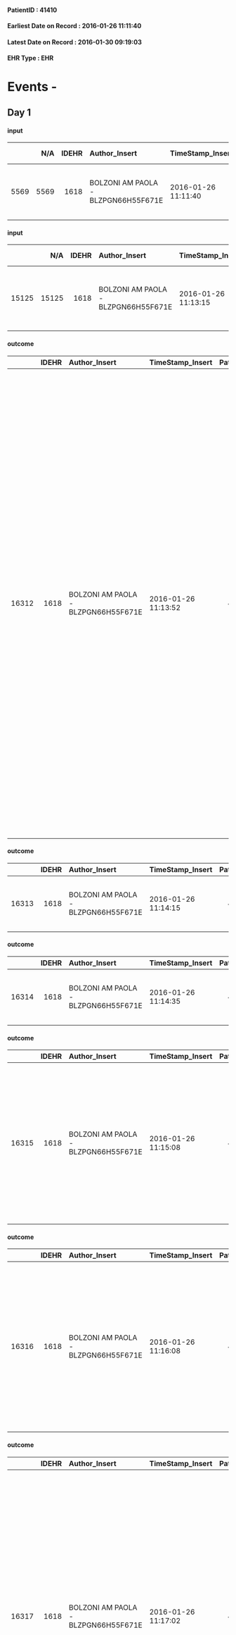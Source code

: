 
#### PatientID : 41410
#### Earliest Date on Record : 2016-01-26 11:11:40
#### Latest Date on Record : 2016-01-30 09:19:03
#### EHR Type : EHR

# Events - 

## Day 1

#### input
|      |    N/A |   IDEHR | Author_Insert                       | TimeStamp_Insert    | EHRType   |   PatientID |   IDDigitalSignDocument | persone_vicine   |   Unnamed: 0_y |   IDANAMNESI_MED |   Non_Rilevabile_y | Note_Non_Rilevabile_y   | diagnosis                                                          |
|-----:|-------:|--------:|:------------------------------------|:--------------------|:----------|------------:|------------------------:|:-----------------|---------------:|-----------------:|-------------------:|:------------------------|:-------------------------------------------------------------------|
| 5569 |   5569 |    1618 | BOLZONI AM PAOLA - BLZPGN66H55F671E | 2016-01-26 11:11:40 | EHR       |       41410 |                  254785 | N/A              |           3596 |             3540 |                  0 | NR                      | 2/14: asportazione melanoma al torace seguita da radicalizzazione. |

#### input
|       |    N/A |   IDEHR | Author_Insert                       | TimeStamp_Insert    |   IDAccess | EHRType   |   PatientID |   IDDigitalSignDocument | persone_vicine   |   Unnamed: 0_y.1 |   IDDIAGNOSI_ICD |   Non_Rilevabile_y.1 | Note_Non_Rilevabile_y.1   | I_ICD                                                                      | II_ICD                                                             | III_ICD                                          | IV_ICD                                              | V_ICD                                         | I_Anno   | II_Anno   | III_Anno   |
|------:|-------:|--------:|:------------------------------------|:--------------------|-----------:|:----------|------------:|------------------------:|:-----------------|-----------------:|-----------------:|---------------------:|:--------------------------|:---------------------------------------------------------------------------|:-------------------------------------------------------------------|:-------------------------------------------------|:----------------------------------------------------|:----------------------------------------------|:---------|:----------|:-----------|
| 15125 |  15125 |    1618 | BOLZONI AM PAOLA - BLZPGN66H55F671E | 2016-01-26 11:13:15 |      22449 | EHR       |       41410 |                  254789 | N/A              |              686 |              686 |                    0 | NR                        | 1735 - Altri tumori maligni della cute del tronco - eccetto lo scroto#2564 | 1983 - Tumori maligni secondari di encefalo e midollo spinale#2160 | 1970 - Tumori maligni secondari del polmone#2148 | 4019 - Ipertensione essenziale non specificata#2334 | V667 - Trattamento per cure palliative#2402=0 | 2014#54  | 2015#55   | 2015#55    |

#### outcome
|       |   IDEHR | Author_Insert                       | TimeStamp_Insert    |   PatientID |   IDDigitalSignDocument |   IDPAI_VIDAS | opt_problem                |   opt_problem_num | opt_obiettivo                                                                                                    |   opt_obiettivo_num | opt_stato_problema   |   opt_stato_problema_num | opt_interventi                                                                                                                                                                                                                                                                                                                                                                                                                                                                                                                                                                                                                                                                                                                                                                                                                                                                   |   opt_interventi_num |
|------:|--------:|:------------------------------------|:--------------------|------------:|------------------------:|--------------:|:---------------------------|------------------:|:-----------------------------------------------------------------------------------------------------------------|--------------------:|:---------------------|-------------------------:|:---------------------------------------------------------------------------------------------------------------------------------------------------------------------------------------------------------------------------------------------------------------------------------------------------------------------------------------------------------------------------------------------------------------------------------------------------------------------------------------------------------------------------------------------------------------------------------------------------------------------------------------------------------------------------------------------------------------------------------------------------------------------------------------------------------------------------------------------------------------------------------|---------------------:|
| 16312 |    1618 | BOLZONI AM PAOLA - BLZPGN66H55F671E | 2016-01-26 11:13:52 |       41410 |                  254790 |         18345 | Abnormal neurological # 30 |                 4 | Deletion and cancellation of episodes of confusion and / or hallucinations, delirium, psychomotor agitation # 59 |                   4 | closed Problem # 2   |                        2 | Implementation PAI - Maintain empathic and respectful assistance, addressing the patient by speaking clearly and distinctly # 475; Implementing PAI - Minimizing unnecessary noise in the room, speaking one at a time, repeating the messages aloud # 477; Implementation PAI - Trying to verbally report the patient to a real datum # 480; Implementation PAI - Provide simple explanations that do not give rise to misunderstandings # 481; Counseling - Convey the patient his / her interest and a friendly attitude # 484; Educational - Educate the caregiver / patient to the recognition / treatment of symptom # 486; Informative - Inform the patient / caregiver on the prevailing signs and symptoms # 487; Informative - Inform the patient / caregiver of the need to reduce the conscience in order to maintain the QoL if the symptom became refractory # 488 |                    4 |

#### outcome
|       |   IDEHR | Author_Insert                       | TimeStamp_Insert    |   PatientID |   IDDigitalSignDocument |   IDPAI_VIDAS | opt_problem                                                |   opt_problem_num | opt_obiettivo            |   opt_obiettivo_num | opt_stato_problema   |   opt_stato_problema_num | opt_interventi                                   |   opt_interventi_num |
|------:|--------:|:------------------------------------|:--------------------|------------:|------------------------:|--------------:|:-----------------------------------------------------------|------------------:|:-------------------------|--------------------:|:---------------------|-------------------------:|:-------------------------------------------------|---------------------:|
| 16313 |    1618 | BOLZONI AM PAOLA - BLZPGN66H55F671E | 2016-01-26 11:14:15 |       41410 |                  254794 |         18346 | Impaired mobility † / limitation of physical movement # 27 |                 1 | Palliative Sedation # 51 |                   4 | Open Problem # 1     |                        1 | PAI Implementation - therapeutic upgrading # 381 |                    4 |

#### outcome
|       |   IDEHR | Author_Insert                       | TimeStamp_Insert    |   PatientID |   IDDigitalSignDocument |   IDPAI_VIDAS | opt_problem                                                |   opt_problem_num | opt_obiettivo            |   opt_obiettivo_num | opt_stato_problema   |   opt_stato_problema_num | opt_interventi                                   |   opt_interventi_num |
|------:|--------:|:------------------------------------|:--------------------|------------:|------------------------:|--------------:|:-----------------------------------------------------------|------------------:|:-------------------------|--------------------:|:---------------------|-------------------------:|:-------------------------------------------------|---------------------:|
| 16314 |    1618 | BOLZONI AM PAOLA - BLZPGN66H55F671E | 2016-01-26 11:14:35 |       41410 |                  254800 |         18347 | Impaired mobility † / limitation of physical movement # 27 |                 1 | Palliative Sedation # 51 |                   4 | closed Problem # 2   |                        2 | PAI Implementation - therapeutic upgrading # 381 |                    4 |

#### outcome
|       |   IDEHR | Author_Insert                       | TimeStamp_Insert    |   PatientID |   IDDigitalSignDocument |   IDPAI_VIDAS | opt_problem                         |   opt_problem_num | opt_obiettivo                                                                                                                                                                              |   opt_obiettivo_num | opt_stato_problema   |   opt_stato_problema_num | opt_interventi                                                                                                                                                                                                      |   opt_interventi_num |
|------:|--------:|:------------------------------------|:--------------------|------------:|------------------------:|--------------:|:------------------------------------|------------------:|:-------------------------------------------------------------------------------------------------------------------------------------------------------------------------------------------|--------------------:|:---------------------|-------------------------:|:--------------------------------------------------------------------------------------------------------------------------------------------------------------------------------------------------------------------|---------------------:|
| 16315 |    1618 | BOLZONI AM PAOLA - BLZPGN66H55F671E | 2016-01-26 11:15:08 |       41410 |                  254801 |         18348 | Deficit in the care of s√® # 25 = 0 |                 4 | Maintain dignity ¬ † of the patient, where possible, helping him to accept their own limitations, considering himself realistic and objective (eating, bathing, dressing, delete) # 42 = 0 |                   4 | Open Problem # 1     |                        1 | PAI Implementation - Ensuring the right privacy # 182 = 0; Counseling - Encourage to express feelings about the care deficit s # 184 = 0; PAI Implementation - completely replace the activity † everyday # 183 = 0 |                    4 |

#### outcome
|       |   IDEHR | Author_Insert                       | TimeStamp_Insert    |   PatientID |   IDDigitalSignDocument |   IDPAI_VIDAS | opt_problem                    |   opt_problem_num | opt_obiettivo                                                                                                         |   opt_obiettivo_num | opt_stato_problema   |   opt_stato_problema_num | opt_interventi                                                                                                                                                                                                                            |   opt_interventi_num |
|------:|--------:|:------------------------------------|:--------------------|------------:|------------------------:|--------------:|:-------------------------------|------------------:|:----------------------------------------------------------------------------------------------------------------------|--------------------:|:---------------------|-------------------------:|:------------------------------------------------------------------------------------------------------------------------------------------------------------------------------------------------------------------------------------------|---------------------:|
| 16316 |    1618 | BOLZONI AM PAOLA - BLZPGN66H55F671E | 2016-01-26 11:16:08 |       41410 |                  254803 |         18349 | Abnormal neurological # 30 = 0 |                 4 | Reduction and Cancellation of episodes of confusion and / or hallucinations, delirium, psychomotor agitation # 59 = 0 |                   4 | Open Problem # 1     |                        1 | Implementation PAI - Maintain empathetic and respectful assistance, addressing the patient by speaking clearly and distinctly # 475 = 0; Informational - Informing the patient / caregiver on the prevailing signs and symptoms # 487 = 0 |                    4 |

#### outcome
|       |   IDEHR | Author_Insert                       | TimeStamp_Insert    |   PatientID |   IDDigitalSignDocument |   IDPAI_VIDAS | opt_problem                                                      |   opt_problem_num | opt_obiettivo                                                           |   opt_obiettivo_num | opt_stato_problema   |   opt_stato_problema_num | opt_interventi                                                                                                                                                                                                                                                                                                                                                                                                      |   opt_interventi_num |
|------:|--------:|:------------------------------------|:--------------------|------------:|------------------------:|--------------:|:-----------------------------------------------------------------|------------------:|:------------------------------------------------------------------------|--------------------:|:---------------------|-------------------------:|:--------------------------------------------------------------------------------------------------------------------------------------------------------------------------------------------------------------------------------------------------------------------------------------------------------------------------------------------------------------------------------------------------------------------|---------------------:|
| 16317 |    1618 | BOLZONI AM PAOLA - BLZPGN66H55F671E | 2016-01-26 11:17:02 |       41410 |                  254804 |         18350 | Impaired mobility † ¬ / limitation of physical movement # 27 = 0 |                 1 | Minimize possibilities ¬ † injury. If present, maintaining QoL # 47 = 0 |                   4 | Open Problem # 1     |                        1 | Implementation PAI - Maintain a correct position in the bed # 293 = 0; Implementation PAI - Keep the skin well hydrated and elastic # 295 = 0; Implementation PAI - Adjustment of the environment # 296 = 0; Implementation PAI - At each change of position evaluate the state of the skin # 297 = 0; Counseling - Favoring the patient's acceptance of the need for help with respect to their mobility # 300 = 0 |                    4 |

#### input
|      |    N/A |   IDEHR | Author_Insert                       | TimeStamp_Insert    | EHRType   |   PatientID |   IDDigitalSignDocument | persone_vicine   |   Unnamed: 0_y |   IDANAMNESI_MED |   Non_Rilevabile_y | Note_Non_Rilevabile_y   | diagnosis                                                          |
|-----:|-------:|--------:|:------------------------------------|:--------------------|:----------|------------:|------------------------:|:-----------------|---------------:|-----------------:|-------------------:|:------------------------|:-------------------------------------------------------------------|
| 5570 |   5570 |    1618 | BOLZONI AM PAOLA - BLZPGN66H55F671E | 2016-01-26 11:30:28 | EHR       |       41410 |                  254830 | N/A              |           3601 |             3541 |                  0 | NR                      | 2/14: asportazione melanoma al torace seguita da radicalizzazione. |

#### input
|      |    N/A |   IDEHR | Author_Insert                       | TimeStamp_Insert    | EHRType   |   PatientID |   IDDigitalSignDocument | persone_vicine   |   Unnamed: 0_y |   IDANAMNESI_MED |   Non_Rilevabile_y | Note_Non_Rilevabile_y   | diagnosis                                                          |
|-----:|-------:|--------:|:------------------------------------|:--------------------|:----------|------------:|------------------------:|:-----------------|---------------:|-----------------:|-------------------:|:------------------------|:-------------------------------------------------------------------|
| 5571 |   5571 |    1618 | BOLZONI AM PAOLA - BLZPGN66H55F671E | 2016-01-26 12:35:24 | EHR       |       41410 |                  254975 | N/A              |           3607 |             3542 |                  0 | NR                      | 2/14: asportazione melanoma al torace seguita da radicalizzazione. |

#### obs
|        |   IDEHR | TimeStamp_Insert    |   PatientID | breath     | consolability           | body_language   | facial_expression           |
|-------:|--------:|:--------------------|------------:|:-----------|:------------------------|:----------------|:----------------------------|
| 271645 |    1618 | 2016-01-26 12:36:14 |       41410 | Normal 0 # | Not for consolation # 0 | Relaxed # 0     | Smiling or inexpressive # 0 |

#### obs
|      |   IDEHR | TimeStamp_Insert           |   PatientID | chk_eloquence    | asthenia   | dyspnoea   | body_temp    | agitation_behavior_freq   | mood                                | cognitive_state           |
|-----:|--------:|:---------------------------|------------:|:-----------------|:-----------|:-----------|:-------------|:--------------------------|:------------------------------------|:--------------------------|
| 5921 |    1618 | 2016-01-26 12:41:25.493000 |       41410 | Full aphasia # 2 | Severe # 3 | No # 0     | Apyrexia # 0 | quiet # 0                 | Apathy # 00; closed in himself # 01 | continuously confused # 1 |

#### obs
|        |   IDEHR | TimeStamp_Insert    |   PatientID | breath     | consolability           | body_language   | facial_expression           |
|-------:|--------:|:--------------------|------------:|:-----------|:------------------------|:----------------|:----------------------------|
| 271648 |    1618 | 2016-01-26 13:10:25 |       41410 | Normal 0 # | Not for consolation # 0 | Relaxed # 0     | Smiling or inexpressive # 0 |

#### obs
|       |   IDEHR | TimeStamp_Insert           |   PatientID | personal_hygiene   | urine_elimination   | mobility     | active_diuresis     | asthenia   | motor_performance                                                                                  | diet       | feces_elimination   |
|------:|--------:|:---------------------------|------------:|:-------------------|:--------------------|:-------------|:--------------------|:-----------|:---------------------------------------------------------------------------------------------------|:-----------|:--------------------|
| 41829 |    1618 | 2016-01-26 13:13:37.227000 |       41410 | Employee # 4       | Employee # 4        | Employee # 4 | active diuresis # 0 | Severe # 2 | 30% - Patient with directions to the hospital or home hospitalization, intensive home support # 03 | Absent # 4 | Employee # 4        |

#### input
|      |    N/A |   Unnamed: 0_x |   IDANAMNESI_INF |   IDEHR | Author_Insert                 | TimeStamp_Insert           | EHRType   |   PatientID |   IDDigitalSignDocument |   Non_Rilevabile_x | Note_Non_Rilevabile_x   | cognitivo_percettivo                    | perc_salute               | rapporti_fam   | persone_vicine   | Caregiver              | Religion     |
|-----:|-------:|---------------:|-----------------:|--------:|:------------------------------|:---------------------------|:----------|------------:|------------------------:|-------------------:|:------------------------|:----------------------------------------|:--------------------------|:---------------|:-----------------|:-----------------------|:-------------|
| 1306 |   1306 |           1504 |             2388 |    1618 | TOSI NADIA - TSONDA69E65F952V | 2016-01-26 13:24:59.083000 | EHR       |       41410 |                  255058 |                  0 | NR                      | ideo-motor slowdown # 4; drowsiness # 6 | perdit√ † Performance # 0 | is # 0         | N/A              | Wife and two children. | Catholic # 0 |

#### obs
|        |   IDEHR | TimeStamp_Insert           |   PatientID |
|-------:|--------:|:---------------------------|------------:|
| 287970 |    1618 | 2016-01-26 15:50:58.737000 |       41410 |

#### obs
|        |   IDEHR | TimeStamp_Insert           |   PatientID |
|-------:|--------:|:---------------------------|------------:|
| 122599 |    1618 | 2016-01-26 16:39:42.183000 |       41410 |

#### obs
|       |   IDEHR | TimeStamp_Insert           |   PatientID | chk_ausili_presidi   | opt_care_giver   | asthenia   | motor_performance              | body_temp   | diet       |
|------:|--------:|:---------------------------|------------:|:---------------------|:-----------------|:-----------|:-------------------------------|:------------|:-----------|
| 87974 |    1618 | 2016-01-26 17:23:09.950000 |       41410 | absorbency # 0       | This # 0         | Severe # 2 | bedridden, nontransferable # 5 | Fever # 0   | absent # 4 |

#### obs
|        |   IDEHR | TimeStamp_Insert    |   PatientID | breath     | consolability           | body_language                             | facial_expression           |
|-------:|--------:|:--------------------|------------:|:-----------|:------------------------|:------------------------------------------|:----------------------------|
| 271654 |    1618 | 2016-01-26 17:24:18 |       41410 | Normal 0 # | Not for consolation # 0 | Teso. nervous movements. Restlessness # 1 | Smiling or inexpressive # 0 |

#### obs
|       |   IDEHR | TimeStamp_Insert           |   PatientID | personal_hygiene   | urine_elimination   | mobility     | active_diuresis     | asthenia   | motor_performance                                                                                  | diet       | feces_elimination   |
|------:|--------:|:---------------------------|------------:|:-------------------|:--------------------|:-------------|:--------------------|:-----------|:---------------------------------------------------------------------------------------------------|:-----------|:--------------------|
| 41843 |    1618 | 2016-01-26 17:34:33.373000 |       41410 | Employee # 4       | Employee # 4        | Employee # 4 | active diuresis # 0 | Severe # 2 | 30% - Patient with directions to the hospital or home hospitalization, intensive home support # 03 | Absent # 4 | Employee # 4        |

#### obs
|        |   IDEHR | TimeStamp_Insert    |   PatientID | breath     | consolability           | body_language                             | facial_expression                       |
|-------:|--------:|:--------------------|------------:|:-----------|:------------------------|:------------------------------------------|:----------------------------------------|
| 271655 |    1618 | 2016-01-26 17:35:58 |       41410 | Normal 0 # | Not for consolation # 0 | Teso. nervous movements. Restlessness # 1 | Sad, anxious, contracted (frowning) # 1 |

#### obs
|       |   IDEHR | TimeStamp_Insert           |   PatientID | personal_hygiene   | urine_elimination   | mobility     | active_diuresis     | asthenia   | motor_performance                                                                                  | diet       | feces_elimination   |
|------:|--------:|:---------------------------|------------:|:-------------------|:--------------------|:-------------|:--------------------|:-----------|:---------------------------------------------------------------------------------------------------|:-----------|:--------------------|
| 41866 |    1618 | 2016-01-27 05:33:48.280000 |       41410 | Employee # 4       | Employee # 4        | Employee # 4 | active diuresis # 0 | Severe # 2 | 30% - Patient with directions to the hospital or home hospitalization, intensive home support # 03 | Absent # 4 | Employee # 4        |

#### obs
|        |   IDEHR | TimeStamp_Insert    |   PatientID | breath     | consolability           | body_language   | facial_expression           |
|-------:|--------:|:--------------------|------------:|:-----------|:------------------------|:----------------|:----------------------------|
| 271658 |    1618 | 2016-01-27 05:34:28 |       41410 | Normal 0 # | Not for consolation # 0 | Relaxed # 0     | Smiling or inexpressive # 0 |

#### obs
|       |   IDEHR | TimeStamp_Insert           |   PatientID | chk_ausili_presidi   | chk_ausili_incont   | body_temp    |
|------:|--------:|:---------------------------|------------:|:---------------------|:--------------------|:-------------|
| 87989 |    1618 | 2016-01-27 07:05:26.250000 |       41410 | absorbency # 0       | absorbency # 0      | Apyrexia # 1 |

#### obs
|      |   IDEHR | TimeStamp_Insert           |   PatientID | chk_eloquence    | asthenia   | dyspnoea   | body_temp    | agitation_behavior_freq   | mood                                | cognitive_state           |
|-----:|--------:|:---------------------------|------------:|:-----------------|:-----------|:-----------|:-------------|:--------------------------|:------------------------------------|:--------------------------|
| 5956 |    1618 | 2016-01-27 10:51:20.160000 |       41410 | Full aphasia # 2 | Severe # 3 | No # 0     | Apyrexia # 0 | agitated at times # 2     | Apathy # 00; closed in himself # 01 | continuously confused # 1 |

#### obs
|        |   IDEHR | TimeStamp_Insert    |   PatientID | breath     | consolability           | body_language   | facial_expression           |
|-------:|--------:|:--------------------|------------:|:-----------|:------------------------|:----------------|:----------------------------|
| 271663 |    1618 | 2016-01-27 10:51:54 |       41410 | Normal 0 # | Not for consolation # 0 | Relaxed # 0     | Smiling or inexpressive # 0 |


## Day 2

#### obs
|       |   IDEHR | TimeStamp_Insert           |   PatientID | opt_cooperation   | chk_ausili_presidi                      | asthenia   | agitation_behavior_freq   | mood      | diet       |
|------:|--------:|:---------------------------|------------:|:------------------|:----------------------------------------|:-----------|:--------------------------|:----------|:-----------|
| 88011 |    1618 | 2016-01-27 11:43:36.543000 |       41410 | uncooperative # 1 | absorbency # 0; disposable sleepers # 1 | Severe # 2 | quiet # 0                 | Fear # 08 | absent # 4 |

#### obs
|        |   IDEHR | TimeStamp_Insert    |   PatientID |
|-------:|--------:|:--------------------|------------:|
| 138863 |    1618 | 2016-01-27 11:44:48 |       41410 |

#### obs
|        |   IDEHR | TimeStamp_Insert    |   PatientID | breath     | consolability           | body_language   | facial_expression           |
|-------:|--------:|:--------------------|------------:|:-----------|:------------------------|:----------------|:----------------------------|
| 271667 |    1618 | 2016-01-27 12:43:12 |       41410 | Normal 0 # | Not for consolation # 0 | Relaxed # 0     | Smiling or inexpressive # 0 |

#### obs
|       |   IDEHR | TimeStamp_Insert           |   PatientID | personal_hygiene   | urine_elimination   | mobility     | active_diuresis     | asthenia   | motor_performance                                                                                  | diet       | feces_elimination   |
|------:|--------:|:---------------------------|------------:|:-------------------|:--------------------|:-------------|:--------------------|:-----------|:---------------------------------------------------------------------------------------------------|:-----------|:--------------------|
| 41890 |    1618 | 2016-01-27 12:47:44.410000 |       41410 | Employee # 4       | Employee # 4        | Employee # 4 | active diuresis # 0 | Severe # 2 | 30% - Patient with directions to the hospital or home hospitalization, intensive home support # 03 | Absent # 4 | Employee # 4        |

#### obs
|       |   IDEHR | TimeStamp_Insert           |   PatientID | opt_cooperation   | chk_ausili_presidi                      | asthenia   | body_temp    | agitation_behavior_freq   | mood      | diet       |
|------:|--------:|:---------------------------|------------:|:------------------|:----------------------------------------|:-----------|:-------------|:--------------------------|:----------|:-----------|
| 88026 |    1618 | 2016-01-27 15:40:32.067000 |       41410 | uncooperative # 1 | absorbency # 0; disposable sleepers # 1 | Severe # 2 | Apyrexia # 1 | quiet # 0                 | Fear # 08 | absent # 4 |

#### obs
|        |   IDEHR | TimeStamp_Insert    |   PatientID |
|-------:|--------:|:--------------------|------------:|
| 138876 |    1618 | 2016-01-27 15:41:02 |       41410 |

#### obs
|        |   IDEHR | TimeStamp_Insert    |   PatientID | breath     | consolability           | body_language                             | facial_expression           |
|-------:|--------:|:--------------------|------------:|:-----------|:------------------------|:------------------------------------------|:----------------------------|
| 271673 |    1618 | 2016-01-27 18:17:17 |       41410 | Normal 0 # | Not for consolation # 0 | Teso. nervous movements. Restlessness # 1 | Smiling or inexpressive # 0 |

#### obs
|       |   IDEHR | TimeStamp_Insert           |   PatientID | personal_hygiene   | urine_elimination   | mobility     | active_diuresis     | asthenia   | motor_performance                                                                                  | diet       | feces_elimination   |
|------:|--------:|:---------------------------|------------:|:-------------------|:--------------------|:-------------|:--------------------|:-----------|:---------------------------------------------------------------------------------------------------|:-----------|:--------------------|
| 41909 |    1618 | 2016-01-28 05:37:26.060000 |       41410 | Employee # 4       | Employee # 4        | Employee # 4 | active diuresis # 0 | Severe # 2 | 30% - Patient with directions to the hospital or home hospitalization, intensive home support # 03 | Absent # 4 | Employee # 4        |

#### obs
|        |   IDEHR | TimeStamp_Insert    |   PatientID | breath     | consolability           | body_language                             | facial_expression           |
|-------:|--------:|:--------------------|------------:|:-----------|:------------------------|:------------------------------------------|:----------------------------|
| 271674 |    1618 | 2016-01-28 05:38:03 |       41410 | Normal 0 # | Not for consolation # 0 | Teso. nervous movements. Restlessness # 1 | Smiling or inexpressive # 0 |

#### obs
|       |   IDEHR | TimeStamp_Insert           |   PatientID | chk_ausili_presidi   | motor_performance              |
|------:|--------:|:---------------------------|------------:|:---------------------|:-------------------------------|
| 88053 |    1618 | 2016-01-28 06:56:02.743000 |       41410 | absorbency # 0       | bedridden, nontransferable # 5 |

#### obs
|        |   IDEHR | TimeStamp_Insert    |   PatientID | breath     | consolability           | body_language                             | facial_expression           |
|-------:|--------:|:--------------------|------------:|:-----------|:------------------------|:------------------------------------------|:----------------------------|
| 271678 |    1618 | 2016-01-28 06:56:35 |       41410 | Normal 0 # | Not for consolation # 0 | Teso. nervous movements. Restlessness # 1 | Smiling or inexpressive # 0 |

#### obs
|        |   IDEHR | TimeStamp_Insert    |   PatientID | breath     | consolability           | body_language                             | facial_expression           |
|-------:|--------:|:--------------------|------------:|:-----------|:------------------------|:------------------------------------------|:----------------------------|
| 271679 |    1618 | 2016-01-28 09:04:03 |       41410 | Normal 0 # | Not for consolation # 0 | Teso. nervous movements. Restlessness # 1 | Smiling or inexpressive # 0 |

#### obs
|      |   IDEHR | TimeStamp_Insert           |   PatientID | chk_eloquence    | asthenia   | dyspnoea   | body_temp    | agitation_behavior_freq   | mood                                | cognitive_state           |
|-----:|--------:|:---------------------------|------------:|:-----------------|:-----------|:-----------|:-------------|:--------------------------|:------------------------------------|:--------------------------|
| 5988 |    1618 | 2016-01-28 10:44:28.733000 |       41410 | Full aphasia # 2 | Severe # 3 | No # 0     | Apyrexia # 0 | quiet # 0                 | Apathy # 00; closed in himself # 01 | continuously confused # 1 |

#### obs
|        |   IDEHR | TimeStamp_Insert    |   PatientID | breath     | consolability           | body_language                             | facial_expression           |
|-------:|--------:|:--------------------|------------:|:-----------|:------------------------|:------------------------------------------|:----------------------------|
| 271680 |    1618 | 2016-01-28 10:45:20 |       41410 | Normal 0 # | Not for consolation # 0 | Teso. nervous movements. Restlessness # 1 | Smiling or inexpressive # 0 |

#### obs
|        |   IDEHR | TimeStamp_Insert           |   PatientID |
|-------:|--------:|:---------------------------|------------:|
| 122607 |    1618 | 2016-01-28 11:09:14.087000 |       41410 |


## Day 3

#### obs
|       |   IDEHR | TimeStamp_Insert           |   PatientID | chk_ausili_presidi   | opt_care_giver   | motor_performance              |
|------:|--------:|:---------------------------|------------:|:---------------------|:-----------------|:-------------------------------|
| 88101 |    1618 | 2016-01-28 17:40:48.863000 |       41410 | absorbency # 0       | absent # 2       | bedridden, nontransferable # 5 |

#### obs
|        |   IDEHR | TimeStamp_Insert    |   PatientID | breath     | consolability           | body_language   | facial_expression           |
|-------:|--------:|:--------------------|------------:|:-----------|:------------------------|:----------------|:----------------------------|
| 271692 |    1618 | 2016-01-28 17:42:51 |       41410 | Normal 0 # | Not for consolation # 0 | Relaxed # 0     | Smiling or inexpressive # 0 |

#### obs
|        |   IDEHR | TimeStamp_Insert    |   PatientID | breath     | consolability           | body_language   | facial_expression           |
|-------:|--------:|:--------------------|------------:|:-----------|:------------------------|:----------------|:----------------------------|
| 271693 |    1618 | 2016-01-28 17:43:41 |       41410 | Normal 0 # | Not for consolation # 0 | Relaxed # 0     | Smiling or inexpressive # 0 |

#### obs
|       |   IDEHR | TimeStamp_Insert           |   PatientID | personal_hygiene   | active_diuresis     | motor_performance                                                                       |
|------:|--------:|:---------------------------|------------:|:-------------------|:--------------------|:----------------------------------------------------------------------------------------|
| 41956 |    1618 | 2016-01-28 17:49:42.873000 |       41410 | Employee # 4       | active diuresis # 0 | 20% - Patient with serious impairment of organ functions, one or irreversible pi√π # 02 |

#### obs
|        |   IDEHR | TimeStamp_Insert    |   PatientID | breath     | consolability           | body_language   | facial_expression           |
|-------:|--------:|:--------------------|------------:|:-----------|:------------------------|:----------------|:----------------------------|
| 271695 |    1618 | 2016-01-29 06:16:45 |       41410 | Normal 0 # | Not for consolation # 0 | Relaxed # 0     | Smiling or inexpressive # 0 |

#### obs
|        |   IDEHR | TimeStamp_Insert    |   PatientID |
|-------:|--------:|:--------------------|------------:|
| 194153 |    1618 | 2016-01-29 10:25:42 |       41410 |


## Day 4

#### obs
|       |   IDEHR | TimeStamp_Insert           |   PatientID | opt_cooperation   | chk_ausili_presidi   | chk_ausili_incont   | opt_care_giver   | dyspnoea    | motor_performance              |
|------:|--------:|:---------------------------|------------:|:------------------|:---------------------|:--------------------|:-----------------|:------------|:-------------------------------|
| 88129 |    1618 | 2016-01-29 11:16:33.760000 |       41410 | uncooperative # 1 | absorbency # 0       | absorbency # 0      | This # 0         | at rest # 0 | bedridden, nontransferable # 5 |

#### obs
|        |   IDEHR | TimeStamp_Insert    |   PatientID |
|-------:|--------:|:--------------------|------------:|
| 138957 |    1618 | 2016-01-29 11:17:27 |       41410 |

#### obs
|      |   IDEHR | TimeStamp_Insert           |   PatientID | asthenia   | dyspnoea   | body_temp    | agitation_behavior_freq   |
|-----:|--------:|:---------------------------|------------:|:-----------|:-----------|:-------------|:--------------------------|
| 6051 |    1618 | 2016-01-29 13:01:08.203000 |       41410 | Severe # 3 | No # 0     | Apyrexia # 0 | quiet # 0                 |

#### obs
|        |   IDEHR | TimeStamp_Insert    |   PatientID | breath                                                                          | consolability           | body_language   | facial_expression           |
|-------:|--------:|:--------------------|------------:|:--------------------------------------------------------------------------------|:------------------------|:----------------|:----------------------------|
| 271700 |    1618 | 2016-01-29 13:02:22 |       41410 | Breath at times altered. Short periods of hyperventilation (breathing hard) # 1 | Not for consolation # 0 | Relaxed # 0     | Smiling or inexpressive # 0 |

#### obs
|        |   IDEHR | TimeStamp_Insert    |   PatientID | breath                                                                          | consolability           | body_language   | facial_expression           |
|-------:|--------:|:--------------------|------------:|:--------------------------------------------------------------------------------|:------------------------|:----------------|:----------------------------|
| 271702 |    1618 | 2016-01-29 13:29:44 |       41410 | Breath at times altered. Short periods of hyperventilation (breathing hard) # 1 | Not for consolation # 0 | Relaxed # 0     | Smiling or inexpressive # 0 |

#### obs
|       |   IDEHR | TimeStamp_Insert           |   PatientID | opt_cooperation   | chk_ausili_presidi   | opt_care_giver   | body_temp   | agitation_behavior_freq   | diet       |
|------:|--------:|:---------------------------|------------:|:------------------|:---------------------|:-----------------|:------------|:--------------------------|:-----------|
| 88148 |    1618 | 2016-01-29 17:09:45.083000 |       41410 | Collaborating # 0 | absorbency # 0       | This # 0         | Fever # 0   | quiet # 0                 | absent # 4 |

#### obs
|        |   IDEHR | TimeStamp_Insert    |   PatientID | breath     | consolability           | body_language   | facial_expression           |
|-------:|--------:|:--------------------|------------:|:-----------|:------------------------|:----------------|:----------------------------|
| 271704 |    1618 | 2016-01-29 17:11:01 |       41410 | Normal 0 # | Not for consolation # 0 | Relaxed # 0     | Smiling or inexpressive # 0 |

#### obs
|       |   IDEHR | TimeStamp_Insert           |   PatientID | personal_hygiene   | urine_elimination   | mobility     | cough                      | asthenia   | motor_performance                                                                       | body_temp   | consumption_help   |
|------:|--------:|:---------------------------|------------:|:-------------------|:--------------------|:-------------|:---------------------------|:-----------|:----------------------------------------------------------------------------------------|:------------|:-------------------|
| 42004 |    1618 | 2016-01-29 17:14:33.370000 |       41410 | Employee # 4       | Employee # 4        | Employee # 4 | ineffective productive # 2 | Severe # 2 | 20% - Patient with serious impairment of organ functions, one or irreversible pi√π # 02 | Fever # 1   | # 4 employees      |

#### obs
|        |   IDEHR | TimeStamp_Insert    |   PatientID |
|-------:|--------:|:--------------------|------------:|
| 194241 |    1618 | 2016-01-29 17:15:02 |       41410 |

#### obs
|        |   IDEHR | TimeStamp_Insert    |   PatientID | breath     | consolability           | body_language   | facial_expression           |
|-------:|--------:|:--------------------|------------:|:-----------|:------------------------|:----------------|:----------------------------|
| 271705 |    1618 | 2016-01-29 17:21:04 |       41410 | Normal 0 # | Not for consolation # 0 | Relaxed # 0     | Smiling or inexpressive # 0 |

#### obs
|       |   IDEHR | TimeStamp_Insert           |   PatientID | personal_hygiene   | urine_elimination   | mobility     | cough                      | asthenia   | motor_performance        | body_temp   | consumption_help   |
|------:|--------:|:---------------------------|------------:|:-------------------|:--------------------|:-------------|:---------------------------|:-----------|:-------------------------|:------------|:-------------------|
| 42007 |    1618 | 2016-01-29 17:43:02.590000 |       41410 | Employee # 4       | Employee # 4        | Employee # 4 | ineffective productive # 2 | Severe # 2 | 10% - Patient dying # 01 | Fever # 1   | # 4 employees      |

#### obs
|       |   IDEHR | TimeStamp_Insert           |   PatientID | personal_hygiene   | urine_elimination   | mobility   | hemorrhagic_manifestation   | speech   | cough   | nausea   | memory_deficit   | cognitive_deficit   | active_diuresis   | lack_of_appetite   | asthenia   | cachexia   | dyspnoea   | motor_performance   | body_temp   | mood   | diet   | cognitive_state   | feces_elimination   | consumption_help   |
|------:|--------:|:---------------------------|------------:|:-------------------|:--------------------|:-----------|:----------------------------|:---------|:--------|:---------|:-----------------|:--------------------|:------------------|:-------------------|:-----------|:-----------|:-----------|:--------------------|:------------|:-------|:-------|:------------------|:--------------------|:-------------------|
| 42012 |    1618 | 2016-01-29 18:36:19.640000 |       41410 | NR                 | NR                  | NR         | NR                          | NR       | NR      | NR       | NR               | NR                  | NR                | NR                 | NR         | NR         | NR         | NR                  | NR          | NR     | NR     | NR                | NR                  | NR                 |

#### outcome
|       |   IDEHR | Author_Insert                     | TimeStamp_Insert    |   PatientID |   IDDigitalSignDocument |   IDPAI_VIDAS | opt_problem                    |   opt_problem_num | opt_obiettivo                                                                                                         |   opt_obiettivo_num | ds_note      | opt_stato_problema   |   opt_stato_problema_num | opt_interventi                                                                                                                                                                                                                            |   opt_interventi_num |
|------:|--------:|:----------------------------------|:--------------------|------------:|------------------------:|--------------:|:-------------------------------|------------------:|:----------------------------------------------------------------------------------------------------------------------|--------------------:|:-------------|:---------------------|-------------------------:|:------------------------------------------------------------------------------------------------------------------------------------------------------------------------------------------------------------------------------------------|---------------------:|
| 16983 |    1618 | ZUPPIROLI ANNA - ZPPNNA77C54F205K | 2016-01-29 18:37:01 |       41410 |                  258929 |         19016 | Abnormal neurological # 30 = 0 |                 4 | Reduction and Cancellation of episodes of confusion and / or hallucinations, delirium, psychomotor agitation # 59 = 0 |                   4 | patient died | closed Problem # 2   |                        2 | Implementation PAI - Maintain empathetic and respectful assistance, addressing the patient by speaking clearly and distinctly # 475 = 0; Informational - Informing the patient / caregiver on the prevailing signs and symptoms # 487 = 0 |                    4 |

#### outcome
|       |   IDEHR | Author_Insert                     | TimeStamp_Insert    |   PatientID |   IDDigitalSignDocument |   IDPAI_VIDAS | opt_problem                                                      |   opt_problem_num | opt_obiettivo                                                           |   opt_obiettivo_num | ds_note      | opt_stato_problema   |   opt_stato_problema_num | opt_interventi                                                                                                                                                                                                                                                                                                                                                                                                      |   opt_interventi_num |
|------:|--------:|:----------------------------------|:--------------------|------------:|------------------------:|--------------:|:-----------------------------------------------------------------|------------------:|:------------------------------------------------------------------------|--------------------:|:-------------|:---------------------|-------------------------:|:--------------------------------------------------------------------------------------------------------------------------------------------------------------------------------------------------------------------------------------------------------------------------------------------------------------------------------------------------------------------------------------------------------------------|---------------------:|
| 16984 |    1618 | ZUPPIROLI ANNA - ZPPNNA77C54F205K | 2016-01-29 18:37:25 |       41410 |                  258930 |         19017 | Impaired mobility † ¬ / limitation of physical movement # 27 = 0 |                 1 | Minimize possibilities ¬ † injury. If present, maintaining QoL # 47 = 0 |                   4 | patient died | closed Problem # 2   |                        2 | Implementation PAI - Maintain a correct position in the bed # 293 = 0; Implementation PAI - Keep the skin well hydrated and elastic # 295 = 0; Implementation PAI - Adjustment of the environment # 296 = 0; Implementation PAI - At each change of position evaluate the state of the skin # 297 = 0; Counseling - Favoring the patient's acceptance of the need for help with respect to their mobility # 300 = 0 |                    4 |

#### outcome
|       |   IDEHR | Author_Insert                     | TimeStamp_Insert    |   PatientID |   IDDigitalSignDocument |   IDPAI_VIDAS | opt_problem                         |   opt_problem_num | opt_obiettivo                                                                                                                                                                              |   opt_obiettivo_num | ds_note      | opt_stato_problema   |   opt_stato_problema_num | opt_interventi                                                                                                                                                                                                      |   opt_interventi_num |
|------:|--------:|:----------------------------------|:--------------------|------------:|------------------------:|--------------:|:------------------------------------|------------------:|:-------------------------------------------------------------------------------------------------------------------------------------------------------------------------------------------|--------------------:|:-------------|:---------------------|-------------------------:|:--------------------------------------------------------------------------------------------------------------------------------------------------------------------------------------------------------------------|---------------------:|
| 16985 |    1618 | ZUPPIROLI ANNA - ZPPNNA77C54F205K | 2016-01-29 18:37:50 |       41410 |                  258931 |         19018 | Deficit in the care of s√® # 25 = 0 |                 4 | Maintain dignity ¬ † of the patient, where possible, helping him to accept their own limitations, considering himself realistic and objective (eating, bathing, dressing, delete) # 42 = 0 |                   4 | patient died | closed Problem # 2   |                        2 | PAI Implementation - Ensuring the right privacy # 182 = 0; Counseling - Encourage to express feelings about the care deficit s # 184 = 0; PAI Implementation - completely replace the activity † everyday # 183 = 0 |                    4 |

#### death
|     |   IDDecesso |   IDEHR | Author_Insert                    | TimeStamp_Insert    |   PatientID |   IDDigitalSignDocument | Date                | Luogo_decesso     | Note                                                             |
|----:|------------:|--------:|:---------------------------------|:--------------------|------------:|------------------------:|:--------------------|:------------------|:-----------------------------------------------------------------|
| 578 |         583 |    1618 | Mauro Roberta - MRARRT80P65M102I | 2016-01-30 09:18:45 |       41410 |                  259216 | 2016-01-29 18:15:00 | Vidas Hospice # 1 | this morning is found in death. compiled the assessment modules. |

#### death
|     |   IDDecesso |   IDEHR | Author_Insert                    | TimeStamp_Insert    |   PatientID |   IDDigitalSignDocument | Date                | Luogo_decesso     | Note                                                   |
|----:|------------:|--------:|:---------------------------------|:--------------------|------------:|------------------------:|:--------------------|:------------------|:-------------------------------------------------------|
| 579 |         584 |    1618 | Mauro Roberta - MRARRT80P65M102I | 2016-01-30 09:19:03 |       41410 |                  259217 | 2016-01-29 18:15:00 | Vidas Hospice # 1 | it is found in death. compiled the assessment modules. |


